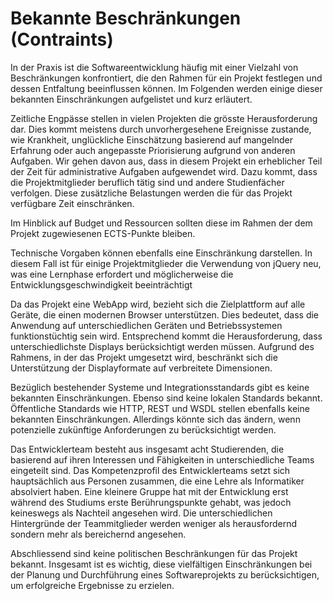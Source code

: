 
# Bekannte Beschränkungen (Contraints)

In der Praxis ist die Softwareentwicklung häufig mit einer Vielzahl von Beschränkungen konfrontiert, die den Rahmen für ein Projekt festlegen und dessen Entfaltung beeinflussen können. Im Folgenden werden einige dieser bekannten Einschränkungen aufgelistet und kurz erläutert. 

Zeitliche Engpässe stellen in vielen Projekten die grösste Herausforderung dar. Dies kommt meistens durch unvorhergesehene Ereignisse zustande, wie Krankheit, unglückliche Einschätzung basierend auf mangelnder Erfahrung oder auch angepasste Priorisierung aufgrund von anderen Aufgaben. Wir gehen davon aus, dass in diesem Projekt ein erheblicher Teil der Zeit für administrative Aufgaben aufgewendet wird. Dazu kommt, dass die Projektmitglieder beruflich tätig sind und andere Studienfächer verfolgen. Diese zusätzliche Belastungen werden die für das Projekt verfügbare Zeit einschränken. 

Im Hinblick auf Budget und Ressourcen sollten diese im Rahmen der dem Projekt zugewiesenen ECTS-Punkte bleiben. 

Technische Vorgaben können ebenfalls eine Einschränkung darstellen. In diesem Fall ist für einige Projektmitglieder die Verwendung von jQuery neu, was eine Lernphase erfordert und möglicherweise die Entwicklungsgeschwindigkeit beeinträchtigt  

Da das Projekt eine WebApp wird, bezieht sich die Zielplattform auf alle Geräte, die einen modernen Browser unterstützen. Dies bedeutet, dass die Anwendung auf unterschiedlichen Geräten und Betriebssystemen funktionstüchtig sein wird. Entsprechend kommt die Herausforderung, dass unterschiedlichste Displays berücksichtigt werden müssen. Aufgrund des Rahmens, in der das Projekt umgesetzt wird, beschränkt sich die Unterstützung der Displayformate auf verbreitete Dimensionen. 

Bezüglich bestehender Systeme und Integrationsstandards gibt es keine bekannten Einschränkungen. Ebenso sind keine lokalen Standards bekannt. Öffentliche Standards wie HTTP, REST und WSDL stellen ebenfalls keine bekannten Einschränkungen. Allerdings könnte sich das ändern, wenn potenzielle zukünftige Anforderungen zu berücksichtigt werden. 

Das Entwicklerteam besteht aus insgesamt acht Studierenden, die basierend auf ihren Interessen und Fähigkeiten in unterschiedliche Teams eingeteilt sind. Das Kompetenzprofil des Entwicklerteams setzt sich hauptsächlich aus Personen zusammen, die eine Lehre als Informatiker absolviert haben. Eine kleinere Gruppe hat mit der Entwicklung erst während des Studiums erste Berührungspunkte gehabt, was jedoch keineswegs als Nachteil angesehen wird. Die unterschiedlichen Hintergründe der Teammitglieder werden weniger als herausfordernd sondern mehr als bereichernd angesehen. 

Abschliessend sind keine politischen Beschränkungen für das Projekt bekannt. Insgesamt ist es wichtig, diese vielfältigen Einschränkungen bei der Planung und Durchführung eines Softwareprojekts zu berücksichtigen, um erfolgreiche Ergebnisse zu erzielen.